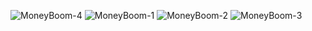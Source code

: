 ![MoneyBoom-4](https://user-images.githubusercontent.com/6885956/166481744-e0ffedc0-b245-44d2-bf2e-ac561bc18cb2.png)
![MoneyBoom-1](https://user-images.githubusercontent.com/6885956/166473849-26d03af1-af9e-4c10-b6ff-c995a0d8221d.png)
![MoneyBoom-2](https://user-images.githubusercontent.com/6885956/166473854-d7bb4afa-a4a5-4ee4-bc13-f7a1f8c7190d.png)
![MoneyBoom-3](https://user-images.githubusercontent.com/6885956/166473859-a5d32337-4246-419f-9bc5-64375eb6d753.png)
